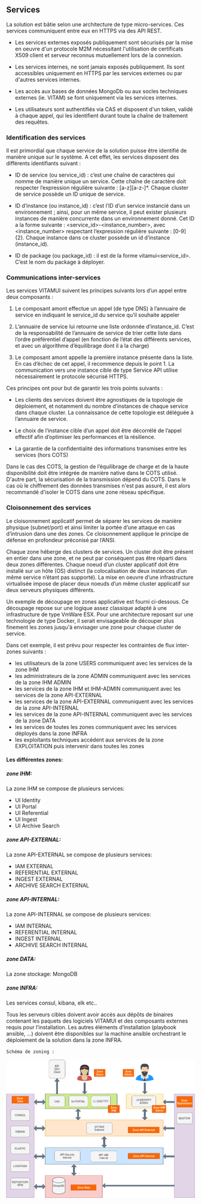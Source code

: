 
## Services

La solution est bâtie selon une architecture de type micro-services. Ces services communiquent entre eux en HTTPS via des API REST.

* Les services externes exposés publiquement sont sécurisés par la mise en oeuvre d'un protocole M2M nécessitant l'utilisation de certificats X509 client et serveur reconnus mutuellement lors de la connexion. 

* Les services internes, ne sont jamais exposés publiquement. Ils sont accessibles uniquement en HTTPS par les services externes ou par d'autres services internes.
 
* Les accès aux bases de données MongoDb ou aux socles techniques externes (ie. VITAM) se font uniquement via les services internes.

* Les utilisateurs sont authentifiés via CAS et disposent d'un token, validé à chaque appel, qui les identifient durant toute la chaîne de traitement des requêtes.  

### Identification des services

Il est primordial que chaque service de la solution puisse être identifié de manière unique sur le système. A cet effet, les services disposent des différents identifiants suivant :
 
* ID de service (ou service_id) : c’est une chaîne de caractères qui nomme de manière unique un service. Cette chaîne de caractère doit respecter l’expression régulière suivante : [a-z][a-z-]*. Chaque cluster de service possède un ID unique de service.

* ID d’instance (ou instance_id) : c’est l’ID d’un service instancié dans un environnement ; ainsi, pour un même service, il peut exister plusieurs instances de manière concurrente dans un environnement donné. Cet ID a la forme suivante : <service_id>-<instance_number>, avec <instance_number> respectant l’expression régulière suivante : [0-9]{2}. Chaque instance dans ce cluster possède un id d’instance (instance_id).

* ID de package (ou package_id) : il est de la forme vitamui<service_id>. C’est le nom du package à déployer.

### Communications inter-services

Les services VITAMUI suivent les principes suivants lors d’un appel entre deux composants :

1. Le composant amont effectue un appel (de type DNS) à l’annuaire de service en indiquant le service_id du service qu’il souhaite appeler

2. L’annuaire de service lui retourne une liste ordonnée d’instance_id. C’est de la responsabilité de l’annuaire de service de trier cette liste dans l’ordre préférentiel d’appel (en fonction de l’état des différents services, et avec un algorithme d’équilibrage dont il a la charge)

3. Le composant amont appelle la première instance présente dans la liste. En cas d’échec de cet appel, il recommence depuis le point 1. La communication vers une instance cible de type Service API utilise nécessairement le protocole sécurisé HTTPS. 

Ces principes ont pour but de garantir les trois points suivants :
* Les clients des services doivent être agnostiques de la topologie de déploiement, et notamment du nombre d’instances de chaque service dans chaque cluster. La connaissance de cette topologie est déléguée à l’annuaire de service.

* Le choix de l’instance cible d’un appel doit être décorrélé de l’appel effectif afin d’optimiser les performances et la résilience.

* La garantie de la confidentialité des informations transmises entre les services (hors COTS) 

Dans le cas des COTS, la gestion de l’équilibrage de charge et de la haute disponibilité doit être intégrée de manière native dans le COTS utilisé. D'autre part, la sécurisation de la transmission dépend du COTS. Dans le cas où le chiffrement des données transmises n'est pas assuré, il est alors recommandé d'isoler le COTS dans une zone réseau spécifique.

### Cloisonnement des services  

Le cloisonnement applicatif permet de séparer les services de manière physique (subnet/port) et ainsi  limiter la portée d’une attaque en cas d’intrusion dans une des zones. Ce cloisonnement applique le principe de défense en profondeur préconisé par l’ANSI.

Chaque zone héberge des clusters de services. Un cluster doit être présent en entier dans une zone, et ne peut par conséquent pas être réparti dans deux zones différentes. Chaque noeud d’un cluster applicatif doit être installé sur un hôte (OS) distinct (la colocalisation de deux instances d’un même service n’étant pas supporté). La mise en oeuvre d’une infrastructure virtualisée impose de placer deux noeuds d’un même cluster applicatif sur deux serveurs physiques différents.

Un exemple de découpage en zones applicative est fourni ci-dessous. Ce découpage repose sur une logique assez classique adapté à une infrastructure de type VmWare ESX. Pour une architecture reposant sur  une technologie de type Docker, il serait envisageable de découper plus finement les zones jusqu'à envisager une zone pour chaque cluster de service.

Dans cet exemple, il est prévu pour respecter les contraintes de flux inter-zones suivants :

* les utilisateurs de la zone USERS communiquent avec les services de la zone IHM
* les administrateurs de la zone ADMIN communiquent avec les services de la zone IHM ADMIN
* les services de la zone IHM et IHM-ADMIN communiquent avec les services de la zone API-EXTERNAL
* les services de la zone API-EXTERNAL communiquent avec les services de la zone API-INTERNAL
* les services de la zone API-INTERNAL communiquent avec les services de la zone DATA
* les services de toutes les zones communiquent avec les services déployés dans la zone INFRA 
* les exploitants techniques accédent aux services de la zone EXPLOITATION puis intervenir dans toutes les zones

#### Les différentes zones:
 ##### zone IHM:
 La zone IHM se compose de plusieurs services:
 - UI Identity
 - UI Portal
 - UI Referential
 - UI Ingest
 - UI Archive Search
 ##### zone API-EXTERNAL:
 La zone API-EXTERNAL se compose de plusieurs services:
- IAM EXTERNAL
- REFERENTIAL EXTERNAL
- INGEST EXTERNAL
- ARCHIVE SEARCH EXTERNAL
 ##### zone API-INTERNAL:
 La zone API-INTERNAL se compose de plusieurs services:
 - IAM INTERNAL
 - REFERENTIAL INTERNAL
 - INGEST INTERNAL
 - ARCHIVE SEARCH INTERNAL
 ##### zone DATA:
 La zone stockage: MongoDB
 ##### zone INFRA:
 Les services consul, kibana, elk etc..

Tous les serveurs cibles doivent avoir accès aux dépôts de binaires contenant les paquets des logiciels VITAMUI et des composants externes requis pour l’installation. Les autres éléments d’installation (playbook ansible, ...) doivent être disponibles sur la machine ansible orchestrant le déploiement de la solution dans la zone INFRA.

    Schéma de zoning :
  
![Architecture IAM CAS](../images/dat_zoning.png)  

